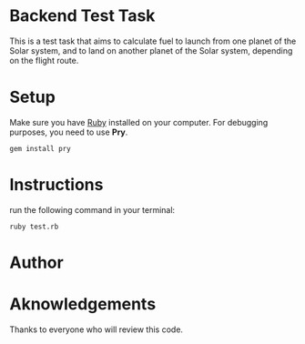 # Backend Test Task 

This is a test task that aims to calculate fuel to launch from one planet of the Solar system, and to land on another planet of the Solar system, depending on the flight route.


# Setup

Make sure you have [Ruby](https://www.ruby-lang.org/) installed on your computer.
For debugging purposes, you need to use **Pry**.
``` 
gem install pry
```
# Instructions
run the following command in your terminal:
```
ruby test.rb
```
# Author



# Aknowledgements

Thanks to everyone who will review this code.

